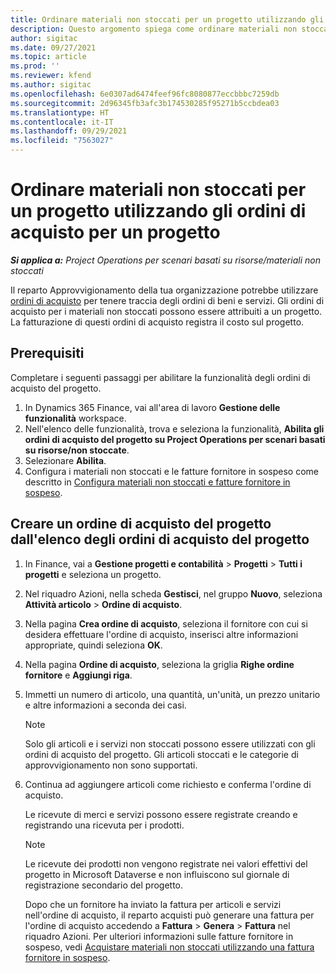 ```yaml
---
title: Ordinare materiali non stoccati per un progetto utilizzando gli ordini di acquisto per un progetto
description: Questo argomento spiega come ordinare materiali non stoccati per un progetto utilizzando gli ordini di acquisto per un progetto.
author: sigitac
ms.date: 09/27/2021
ms.topic: article
ms.prod: ''
ms.reviewer: kfend
ms.author: sigitac
ms.openlocfilehash: 6e0307ad6474feef96fc8080877eccbbbc7259db
ms.sourcegitcommit: 2d96345fb3afc3b174530285f95271b5ccbdea03
ms.translationtype: HT
ms.contentlocale: it-IT
ms.lasthandoff: 09/29/2021
ms.locfileid: "7563027"
---
```

# <a name="order-non-stocked-materials-for-a-project-using-project-purchase-orders"></a>Ordinare materiali non stoccati per un progetto utilizzando gli ordini di acquisto per un progetto

_**Si applica a:** Project Operations per scenari basati su risorse/materiali non stoccati_

Il reparto Approvvigionamento della tua organizzazione potrebbe utilizzare [ordini di acquisto](/dynamics365/supply-chain/procurement/purchase-order-overview) per tenere traccia degli ordini di beni e servizi. Gli ordini di acquisto per i materiali non stoccati possono essere attribuiti a un progetto. La fatturazione di questi ordini di acquisto registra il costo sul progetto.

## <a name="prerequisites"></a>Prerequisiti
Completare i seguenti passaggi per abilitare la funzionalità degli ordini di acquisto del progetto.

1. In Dynamics 365 Finance, vai all'area di lavoro **Gestione delle funzionalità** workspace.
2. Nell'elenco delle funzionalità, trova e seleziona la funzionalità, **Abilita gli ordini di acquisto del progetto su Project Operations per scenari basati su risorse/non stoccate**.
3. Selezionare **Abilita**.
4. Configura i materiali non stoccati e le fatture fornitore in sospeso come descritto in [Configura materiali non stoccati e fatture fornitore in sospeso](configure-materials-nonstocked.md).

## <a name="create-a-project-purchase-order-from-the-project-purchase-order-list"></a>Creare un ordine di acquisto del progetto dall'elenco degli ordini di acquisto del progetto

1. In Finance, vai a **Gestione progetti e contabilità** > **Progetti** > **Tutti i progetti** e seleziona un progetto.
2. Nel riquadro Azioni, nella scheda **Gestisci**, nel gruppo **Nuovo**, seleziona **Attività articolo** > **Ordine di acquisto**.
3. Nella pagina **Crea ordine di acquisto**, seleziona il fornitore con cui si desidera effettuare l'ordine di acquisto, inserisci altre informazioni appropriate, quindi seleziona **OK**.
4. Nella pagina **Ordine di acquisto**, seleziona la griglia **Righe ordine fornitore** e **Aggiungi riga**.
5. Immetti un numero di articolo, una quantità, un'unità, un prezzo unitario e altre informazioni a seconda dei casi.

    > [!NOTE]
    > Solo gli articoli e i servizi non stoccati possono essere utilizzati con gli ordini di acquisto del progetto. Gli articoli stoccati e le categorie di approvvigionamento non sono supportati.

6. Continua ad aggiungere articoli come richiesto e conferma l'ordine di acquisto.

    Le ricevute di merci e servizi possono essere registrate creando e registrando una ricevuta per i prodotti.

    > [!NOTE]
    > Le ricevute dei prodotti non vengono registrate nei valori effettivi del progetto in Microsoft Dataverse e non influiscono sul giornale di registrazione secondario del progetto.

    Dopo che un fornitore ha inviato la fattura per articoli e servizi nell'ordine di acquisto, il reparto acquisti può generare una fattura per l'ordine di acquisto accedendo a **Fattura** > **Genera** > **Fattura** nel riquadro Azioni. Per ulteriori informazioni sulle fatture fornitore in sospeso, vedi [Acquistare materiali non stoccati utilizzando una fattura fornitore in sospeso](pending-vendor-invoices.md).
